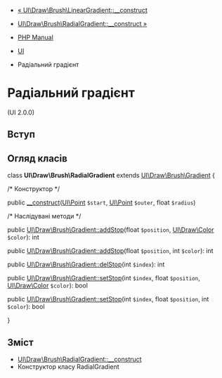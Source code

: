 - [«
UI\Draw\Brush\LinearGradient::\_\_construct](ui-draw-brush-lineargradient.construct.md)
- [UI\Draw\Brush\RadialGradient::\_\_construct
»](ui-draw-brush-radialgradient.construct.md)

- [PHP Manual](index.md)
- [UI](book.ui.md)
- Радіальний градієнт

# Радіальний градієнт

(UI 2.0.0)

## Вступ

## Огляд класів

class **UI\Draw\Brush\RadialGradient** extends
[UI\Draw\Brush\Gradient](class.ui-draw-brush-gradient.md) {

/\* Конструктор \*/

public
[\_\_construct](ui-draw-brush-radialgradient.construct.md)([UI\Point](class.ui-point.md)
`$start`, [UI\Point](class.ui-point.md) `$outer`, float `$radius`)

/\* Наслідувані методи \*/

public
[UI\Draw\Brush\Gradient::addStop](ui-draw-brush-gradient.addstop.md)(float
`$position`, [UI\Draw\Color](class.ui-draw-color.md) `$color`): int

public
[UI\Draw\Brush\Gradient::addStop](ui-draw-brush-gradient.addstop.md)(float
`$position`, int `$color`): int

public
[UI\Draw\Brush\Gradient::delStop](ui-draw-brush-gradient.delstop.md)(int
`$index`): int

public
[UI\Draw\Brush\Gradient::setStop](ui-draw-brush-gradient.setstop.md)(int
`$index`, float `$position`, [UI\Draw\Color](class.ui-draw-color.md)
`$color`): bool

public
[UI\Draw\Brush\Gradient::setStop](ui-draw-brush-gradient.setstop.md)(int
`$index`, float `$position`, int `$color`): bool

}

## Зміст

- [UI\Draw\Brush\RadialGradient::\_\_construct](ui-draw-brush-radialgradient.construct.md)
- Конструктор класу RadialGradient
